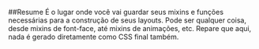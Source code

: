 ##Resume
É o lugar onde você vai guardar seus mixins e funções necessárias para a construção de seus layouts. Pode ser qualquer coisa, desde mixins de font-face, até mixins de animações, etc. Repare que aqui, nada é gerado diretamente como CSS final também.
